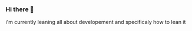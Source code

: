 ### Hi there 👋

<!--
**podicarl/podicarl** is a ✨ _special_ ✨ repository because its `README.md` (this file) appears on your GitHub profile.

Here are some ideas to get you started:

- 🔭 I’m interested in code but i'm not developer,soory! ...
- 🌱 how to reach me:podicarl16@gmail.com ...
- 👯 I’m student in SAYNA for developer my pedagogie mind ...
- 🤔 I’m looking for help with ...
- 💬 Ask me about ...
- 📫 How to reach me: ...
- 😄 Pronouns: ...
- ⚡ i'm looking to colaborete on many projets to see all the methodely developement in the wold,good luck for me ...
-->i'm currently leaning all about developement and specificaly how to lean it 
